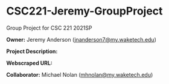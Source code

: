 # CSC221-Jeremy-GroupProject
Group Project for CSC 221 2021SP

__Owner:__ Jeremy Anderson (jnanderson7@my.waketech.edu)

__Project Description:__ 

__Webscraped URL:__ 

__Collaborator:__ Michael Nolan (mhnolan@my.waketech.edu)

